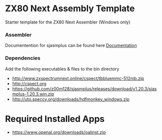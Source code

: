 # ZX80 Next Assembly Template
Starter template for the ZX80 Next Assembler (Windows only)

### Assembler
Documentention for sjasmplus can be found here [Documentation](https://z00m128.github.io/sjasmplus/documentation.html)

### Dependencies
Add the following executables & files to the bin directory

- http://www.zxspectrumnext.online/cspect/tbbluemmc-512mb.zip
- http://cspect.org
- https://github.com/z00m128/sjasmplus/releases/download/v1.20.3/sjasmplus-1.20.3.win.zip
- http://uto.speccy.org/downloads/hdfmonkey_windows.zip



# Required Installed Apps
- https://www.openal.org/downloads/oalinst.zip